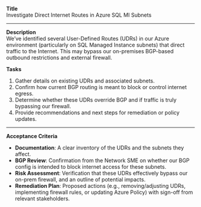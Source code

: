 **Title**  
Investigate Direct Internet Routes in Azure SQL MI Subnets

---

**Description**  
We’ve identified several User-Defined Routes (UDRs) in our Azure environment (particularly on SQL Managed Instance subnets) that direct traffic to the Internet. This may bypass our on-premises BGP-based outbound restrictions and external firewall.  
   
**Tasks**  
1. Gather details on existing UDRs and associated subnets.  
2. Confirm how current BGP routing is meant to block or control internet egress.  
3. Determine whether these UDRs override BGP and if traffic is truly bypassing our firewall.  
4. Provide recommendations and next steps for remediation or policy updates.

---

**Acceptance Criteria**  
- **Documentation**: A clear inventory of the UDRs and the subnets they affect.  
- **BGP Review**: Confirmation from the Network SME on whether our BGP config is intended to block internet access for these subnets.  
- **Risk Assessment**: Verification that these UDRs effectively bypass our on-prem firewall, and an outline of potential impacts.  
- **Remediation Plan**: Proposed actions (e.g., removing/adjusting UDRs, implementing firewall rules, or updating Azure Policy) with sign-off from relevant stakeholders.
